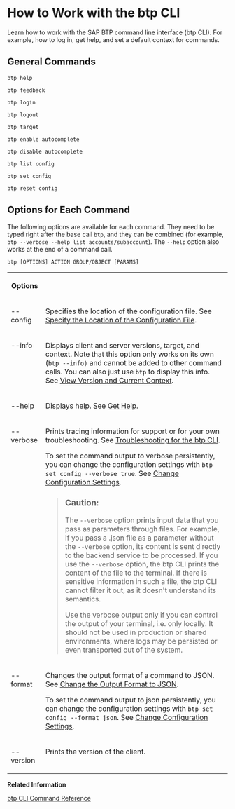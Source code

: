 <!-- loio11d9f67d2c68485ca2f435b955d3b85b -->

# How to Work with the btp CLI

Learn how to work with the SAP BTP command line interface \(btp CLI\). For example, how to log in, get help, and set a default context for commands.



<a name="loio11d9f67d2c68485ca2f435b955d3b85b__section_dw1_wg3_xkb"/>

## General Commands

```
btp help
```

```
btp feedback
```

```
btp login
```

```
btp logout
```

```
btp target
```

```
btp enable autocomplete
```

```
btp disable autocomplete
```

```
btp list config
```

```
btp set config
```

```
btp reset config
```



<a name="loio11d9f67d2c68485ca2f435b955d3b85b__section_pdm_xg3_xkb"/>

## Options for Each Command

The following options are available for each command. They need to be typed right after the base call `btp`, and they can be combined \(for example, `btp --verbose --help list accounts/subaccount`\). The `--help` option also works at the end of a command call.

```
btp [OPTIONS] ACTION GROUP/OBJECT [PARAMS]
```


<table>
<tr>
<th valign="top">

Options

</th>
<th valign="top">

 

</th>
</tr>
<tr>
<td valign="top">

\--config

</td>
<td valign="top">

Specifies the location of the configuration file. See [Specify the Location of the Configuration File](specify-the-location-of-the-configuration-file-e57288d.md).

</td>
</tr>
<tr>
<td valign="top">

\--info

</td>
<td valign="top">

Displays client and server versions, target, and context. Note that this option only works on its own \(`btp --info)` and cannot be added to other command calls. You can also just use `btp` to display this info. See [View Version and Current Context](view-version-and-current-context-9c29222.md).

</td>
</tr>
<tr>
<td valign="top">

\--help

</td>
<td valign="top">

Displays help. See [Get Help](get-help-f8fd1e5.md).

</td>
</tr>
<tr>
<td valign="top">

\--verbose

</td>
<td valign="top">

Prints tracing information for support or for your own troubleshooting. See [Troubleshooting for the btp CLI](troubleshooting-for-the-btp-cli-4023e15.md).

To set the command output to verbose persistently, you can change the configuration settings with `btp set config --verbose true`. See [Change Configuration Settings](change-configuration-settings-dba4eb6.md).

> ### Caution:  
> The `--verbose` option prints input data that you pass as parameters through files. For example, if you pass a .json file as a parameter without the `--verbose` option, its content is sent directly to the backend service to be processed. If you use the `--verbose` option, the btp CLI prints the content of the file to the terminal. If there is sensitive information in such a file, the btp CLI cannot filter it out, as it doesn't understand its semantics.
> 
> Use the verbose output only if you can control the output of your terminal, i.e. only locally. It should not be used in production or shared environments, where logs may be persisted or even transported out of the system.



</td>
</tr>
<tr>
<td valign="top">

\--format

</td>
<td valign="top">

Changes the output format of a command to JSON. See [Change the Output Format to JSON](change-the-output-format-to-json-dcb85b7.md).

To set the command output to json persistently, you can change the configuration settings with `btp set config --format json`. See [Change Configuration Settings](change-configuration-settings-dba4eb6.md).

</td>
</tr>
<tr>
<td valign="top">

\--version

</td>
<td valign="top">

Prints the version of the client.

</td>
</tr>
</table>

**Related Information**  


[btp CLI Command Reference](https://help.sap.com/docs/BTP/btp-cli/intro.html)

